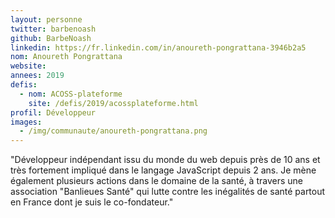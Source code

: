 ```yaml
---
layout: personne
twitter: barbenoash
github: BarbeNoash
linkedin: https://fr.linkedin.com/in/anoureth-pongrattana-3946b2a5
nom: Anoureth Pongrattana
website:
annees: 2019
defis:
  - nom: ACOSS-plateforme
    site: /defis/2019/acossplateforme.html
profil: Développeur
images:
  - /img/communaute/anoureth-pongrattana.png
---
```


"Développeur indépendant issu du monde du web depuis près de 10 ans et très fortement impliqué dans le langage JavaScript depuis 2 ans. Je mène également plusieurs actions dans le domaine de la santé, à travers une association "Banlieues Santé" qui lutte contre les inégalités de santé partout en France dont je suis le co-fondateur."
